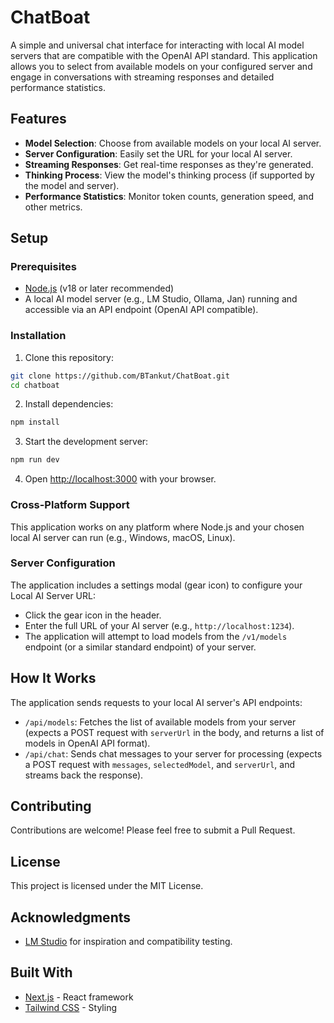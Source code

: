 # ChatBoat

A simple and universal chat interface for interacting with local AI model servers that are compatible with the OpenAI API standard. This application allows you to select from available models on your configured server and engage in conversations with streaming responses and detailed performance statistics.

## Features

- **Model Selection**: Choose from available models on your local AI server.
- **Server Configuration**: Easily set the URL for your local AI server.
- **Streaming Responses**: Get real-time responses as they're generated.
- **Thinking Process**: View the model's thinking process (if supported by the model and server).
- **Performance Statistics**: Monitor token counts, generation speed, and other metrics.

## Setup

### Prerequisites

- [Node.js](https://nodejs.org/) (v18 or later recommended)
- A local AI model server (e.g., LM Studio, Ollama, Jan) running and accessible via an API endpoint (OpenAI API compatible).

### Installation

1. Clone this repository:

```bash
git clone https://github.com/BTankut/ChatBoat.git
cd chatboat
```

2. Install dependencies:

```bash
npm install
```

3. Start the development server:

```bash
npm run dev
```

4. Open [http://localhost:3000](http://localhost:3000) with your browser.

### Cross-Platform Support

This application works on any platform where Node.js and your chosen local AI server can run (e.g., Windows, macOS, Linux).

### Server Configuration

The application includes a settings modal (gear icon) to configure your Local AI Server URL:
- Click the gear icon in the header.
- Enter the full URL of your AI server (e.g., `http://localhost:1234`).
- The application will attempt to load models from the `/v1/models` endpoint (or a similar standard endpoint) of your server.

## How It Works

The application sends requests to your local AI server's API endpoints:
- `/api/models`: Fetches the list of available models from your server (expects a POST request with `serverUrl` in the body, and returns a list of models in OpenAI API format).
- `/api/chat`: Sends chat messages to your server for processing (expects a POST request with `messages`, `selectedModel`, and `serverUrl`, and streams back the response).

## Contributing

Contributions are welcome! Please feel free to submit a Pull Request.

## License

This project is licensed under the MIT License.

## Acknowledgments

- [LM Studio](https://lmstudio.ai/) for inspiration and compatibility testing.

## Built With

- [Next.js](https://nextjs.org/) - React framework
- [Tailwind CSS](https://tailwindcss.com/) - Styling
